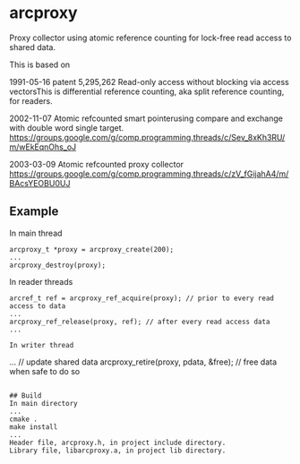 # arcproxy
Proxy collector using atomic reference counting for lock-free read access to shared data.

This is based on

1991-05-16 patent 5,295,262 Read-only access without blocking via access vectorsThis is differential reference counting, aka split reference counting, for readers.

2002-11-07 Atomic refcounted smart pointerusing compare and exchange with double word single target.
https://groups.google.com/g/comp.programming.threads/c/Sev_8xKh3RU/m/wEkEqnOhs_oJ

2003-03-09 Atomic refcounted proxy collector
https://groups.google.com/g/comp.programming.threads/c/zV_fGijahA4/m/BAcsYEOBU0UJ

## Example
In main thread

```
arcproxy_t *proxy = arcproxy_create(200);
...
arcproxy_destroy(proxy);
```

In reader threads
```
arcref_t ref = arcproxy_ref_acquire(proxy); // prior to every read access to data
...
arcproxy_ref_release(proxy, ref); // after every read access data
...

In writer thread
```
... // update shared data
arcproxy_retire(proxy, pdata, &free);   // free data when safe to do so
```

## Build
In main directory
...
cmake .
make install
...
Header file, arcproxy.h, in project include directory.
Library file, libarcproxy.a, in project lib directory.
